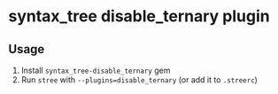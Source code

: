 # syntax_tree disable_ternary plugin

## Usage

1. Install `syntax_tree-disable_ternary` gem
2. Run `stree` with `--plugins=disable_ternary` (or add it to `.streerc`)
